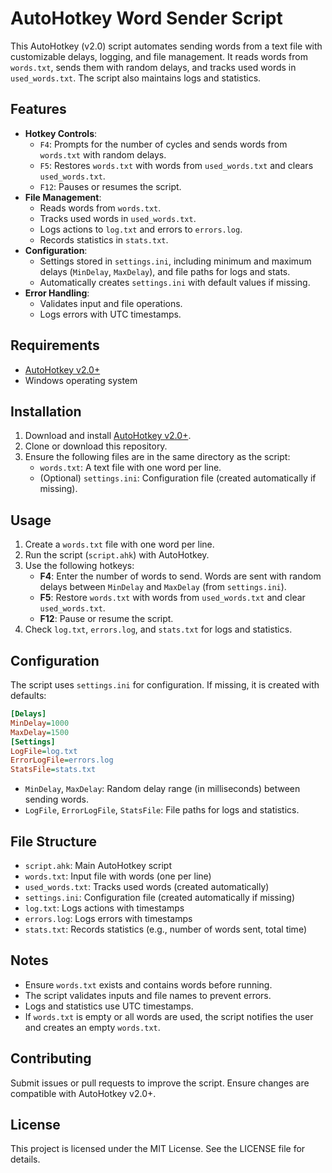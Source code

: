 # AutoHotkey Word Sender Script

This AutoHotkey (v2.0) script automates sending words from a text file with customizable delays, logging, and file management. It reads words from `words.txt`, sends them with random delays, and tracks used words in `used_words.txt`. The script also maintains logs and statistics.

## Features

- **Hotkey Controls**:
    - `F4`: Prompts for the number of cycles and sends words from `words.txt` with random delays.
    - `F5`: Restores `words.txt` with words from `used_words.txt` and clears `used_words.txt`.
    - `F12`: Pauses or resumes the script.
- **File Management**:
    - Reads words from `words.txt`.
    - Tracks used words in `used_words.txt`.
    - Logs actions to `log.txt` and errors to `errors.log`.
    - Records statistics in `stats.txt`.
- **Configuration**:
    - Settings stored in `settings.ini`, including minimum and maximum delays (`MinDelay`, `MaxDelay`), and file paths for logs and stats.
    - Automatically creates `settings.ini` with default values if missing.
- **Error Handling**:
    - Validates input and file operations.
    - Logs errors with UTC timestamps.

## Requirements

- [AutoHotkey v2.0+](https://www.autohotkey.com/)
- Windows operating system

## Installation

1. Download and install [AutoHotkey v2.0+](https://www.autohotkey.com/).
2. Clone or download this repository.
3. Ensure the following files are in the same directory as the script:
    - `words.txt`: A text file with one word per line.
    - (Optional) `settings.ini`: Configuration file (created automatically if missing).

## Usage

1. Create a `words.txt` file with one word per line.
2. Run the script (`script.ahk`) with AutoHotkey.
3. Use the following hotkeys:
    - **F4**: Enter the number of words to send. Words are sent with random delays between `MinDelay` and `MaxDelay` (from `settings.ini`).
    - **F5**: Restore `words.txt` with words from `used_words.txt` and clear `used_words.txt`.
    - **F12**: Pause or resume the script.
4. Check `log.txt`, `errors.log`, and `stats.txt` for logs and statistics.

## Configuration

The script uses `settings.ini` for configuration. If missing, it is created with defaults:

```ini
[Delays]
MinDelay=1000
MaxDelay=1500
[Settings]
LogFile=log.txt
ErrorLogFile=errors.log
StatsFile=stats.txt
```

- `MinDelay`, `MaxDelay`: Random delay range (in milliseconds) between sending words.
- `LogFile`, `ErrorLogFile`, `StatsFile`: File paths for logs and statistics.

## File Structure

- `script.ahk`: Main AutoHotkey script
- `words.txt`: Input file with words (one per line)
- `used_words.txt`: Tracks used words (created automatically)
- `settings.ini`: Configuration file (created automatically if missing)
- `log.txt`: Logs actions with timestamps
- `errors.log`: Logs errors with timestamps
- `stats.txt`: Records statistics (e.g., number of words sent, total time)

## Notes

- Ensure `words.txt` exists and contains words before running.
- The script validates inputs and file names to prevent errors.
- Logs and statistics use UTC timestamps.
- If `words.txt` is empty or all words are used, the script notifies the user and creates an empty `words.txt`.

## Contributing

Submit issues or pull requests to improve the script. Ensure changes are compatible with AutoHotkey v2.0+.

## License

This project is licensed under the MIT License. See the LICENSE file for details.
